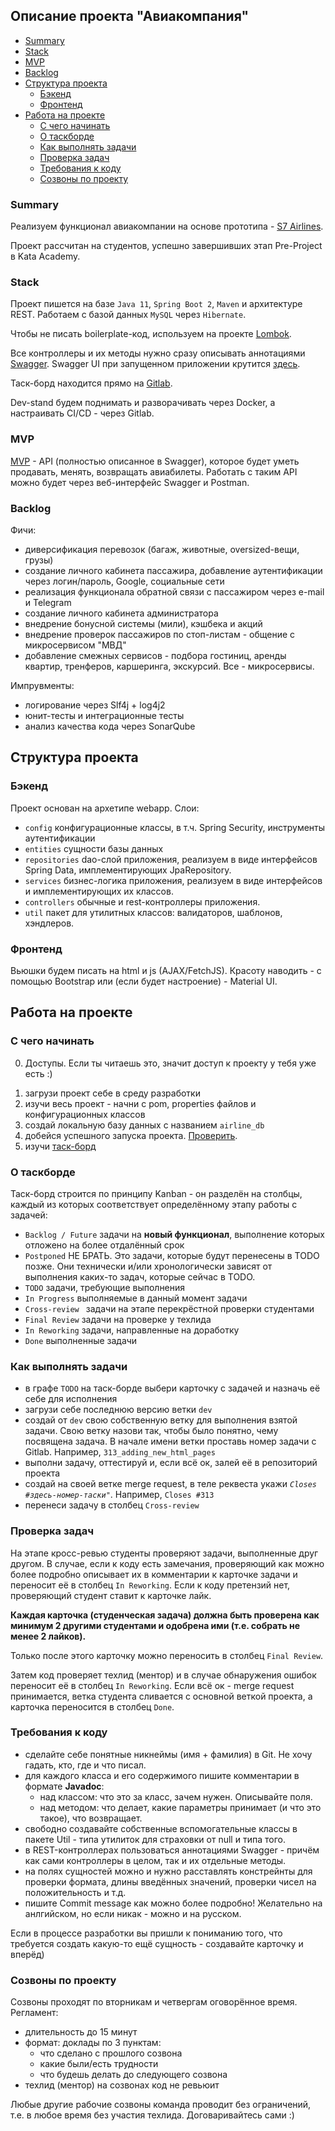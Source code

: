 <h2>Описание проекта "Авиакомпания"</h2>

- [Summary](#summary)
- [Stack](#stack)
- [MVP](#mvp)
- [Backlog](#backlog)
- [Структура проекта](#структура-проекта)
    - [Бэкенд](#бэкенд)
    - [Фронтенд](#фронтенд)
- [Работа на проекте](#работа-на-проекте)
    - [С чего начинать](#с-чего-начинать)
    - [О таскборде](#о-таскборде)
    - [Как выполнять задачи](#как-выполнять-задачи)
    - [Проверка задач](#проверка-задач)
    - [Требования к коду](#требования-к-коду)
    - [Созвоны по проекту](#созвоны-по-проекту)


### Summary

Реализуем функционал авиакомпании на основе прототипа - [S7 Airlines](https://s7.ru/ru).

Проект рассчитан на студентов, успешно завершивших этап Pre-Project в Kata Academy.

### Stack

Проект пишется на базе `Java 11`, `Spring Boot 2`, `Maven` и архитектуре REST. Работаем с базой данных `MySQL` через `Hibernate`.

Чтобы не писать boilerplate-код, используем на проекте [Lombok](https://projectlombok.org/features/all).

Все контроллеры и их методы нужно сразу описывать аннотациями [Swagger](https://docs.swagger.io/swagger-core/v1.5.0/apidocs/allclasses-noframe.html).
Swagger UI при запущенном приложении крутится [здесь](http://localhost:8888/swagger-ui.html).

Таск-борд находится прямо на [Gitlab](https://gitlab.com/devs_hub/airline_project/-/boards).

Dev-stand будем поднимать и разворачивать через Docker, а настраивать CI/CD - через Gitlab.

### MVP

[MVP](https://ru.wikipedia.org/wiki/%D0%9C%D0%B8%D0%BD%D0%B8%D0%BC%D0%B0%D0%BB%D1%8C%D0%BD%D0%BE_%D0%B6%D0%B8%D0%B7%D0%BD%D0%B5%D1%81%D0%BF%D0%BE%D1%81%D0%BE%D0%B1%D0%BD%D1%8B%D0%B9_%D0%BF%D1%80%D0%BE%D0%B4%D1%83%D0%BA%D1%82) - API (полностью описанное в Swagger), которое будет уметь продавать, менять, возвращать авиабилеты.
Работать с таким API можно будет через веб-интерфейс Swagger и Postman.

### Backlog

Фичи:
<ul>
<li>диверсификация перевозок (багаж, животные, oversized-вещи, грузы)</li>
<li>создание личного кабинета пассажира, добавление аутентификации через логин/пароль, Google, социальные сети</li>
<li>реализация функционала обратной связи с пассажиром через e-mail и Telegram</li>
<li>создание личного кабинета администратора</li>
<li>внедрение бонусной системы (мили), кэшбека и акций</li>
<li>внедрение проверок пассажиров по стоп-листам - общение с микросервисом "МВД"</li>
<li>добавление смежных сервисов - подбора гостиниц, аренды квартир, тренферов, каршеринга, экскурсий. Все - микросервисы.</li>
</ul>

Импрувменты:

<ul>
<li>логирование через Slf4j + log4j2</li>
<li>юнит-тесты и интеграционные тесты</li>
<li>анализ качества кода через SonarQube</li>
</ul>


## Структура проекта
### Бэкенд

Проект основан на архетипе webapp.
Слои:
<ul>
<li><code>config</code> конфигурационные классы, в т.ч. Spring Security, инструменты аутентификации</li>
<li><code>entities</code> сущности базы данных</li>
<li><code>repositories</code> dao-слой приложения, реализуем в виде интерфейсов Spring Data, имплементирующих JpaRepository.</li>
<li><code>services</code> бизнес-логика приложения, реализуем в виде интерфейсов и имплементирующих их классов.</li>
<li><code>controllers</code> обычные и rest-контроллеры приложения.</li>
<li><code>util</code> пакет для утилитных классов: валидаторов, шаблонов, хэндлеров.</li>
</ul>

### Фронтенд
Вьюшки будем писать на html и js (AJAX/FetchJS). Красоту наводить - с помощью Bootstrap или (если будет настроение) - Material UI.

## Работа на проекте
### С чего начинать

0. Доступы. Если ты читаешь это, значит доступ к проекту у тебя уже есть :)
<ol>
<li>загрузи проект себе в среду разработки</li>
<li>изучи весь проект - начни с pom, properties файлов и конфигурационных классов</li>
<li>создай локальную базу данных с названием <code>airline_db</code></li>
<li>добейся успешного запуска проекта. <a href="http://localhost:8888/"> Проверить</a>.</li>
<li>изучи <a href="https://gitlab.com/devs_hub/airline_project/-/boards">таск-борд</a>
</ol>

### О таскборде

Таск-борд строится по принципу Kanban - он разделён на столбцы, каждый из которых соответствует определённому этапу работы с задачей:
<ul>
<li><code>Backlog / Future</code> задачи на <b>новый функционал</b>, выполнение которых отложено на более отдалённый срок</li>
<li><code>Postponed</code> НЕ БРАТЬ. Это задачи, которые будут перенесены в TODO позже. Они технически и/или хронологически зависят от выполнения каких-то задач, которые сейчас в TODO.</li>
<li><code>TODO</code> задачи, требующие выполнения</li>
<li><code>In Progress</code> выполняемые в данный момент задачи</li>
<li><code>Cross-review </code> задачи на этапе перекрёстной проверки студентами</li>
<li><code>Final Review</code> задачи на проверке у техлида</li>
<li><code>In Reworking</code> задачи, направленные на доработку</li>
<li><code>Done</code> выполненные задачи</li>
</ul>


### Как выполнять задачи

<ul>
<li>в графе <code>TODO</code> на таск-борде выбери карточку с задачей и назначь её себе для исполнения</li>
<li>загрузи себе последнюю версию ветки <code>dev</code></li>
<li>создай от <code>dev</code> свою собственную ветку для выполнения взятой задачи. Свою ветку назови так, чтобы было понятно, чему посвящена задача. В начале имени ветки проставь номер задачи с Gitlab. Например, <code>313_adding_new_html_pages</code></li>
<li>выполни задачу, оттестируй и, если всё ок, залей её в репозиторий проекта</li>
<li>создай на своей ветке merge request, в теле реквеста укажи <code><i>Closes #здесь-номер-таски"</i></code>. Например, <code>Closes #313</code></li>
<li>перенеси задачу в столбец <code>Cross-review</code></li>
</ul>

### Проверка задач

На этапе кросс-ревью студенты проверяют задачи, выполненные друг другом.
В случае, если к коду есть замечания, проверяющий как можно более подробно описывает их в комментарии к карточке задачи и переносит её в столбец `In Reworking`.
Если к коду претензий нет, проверяющий студент ставит к карточке лайк.

**Каждая карточка (студенческая задача) должна быть проверена как минимум 2 другими студентами и одобрена ими (т.е. собрать не менее 2 лайков).**

Только после этого карточку можно переносить в столбец `Final Review`.

Затем код проверяет техлид (ментор) и в случае обнаружения ошибок переносит её в столбец `In Reworking`.
Если всё ок - merge request принимается, ветка студента сливается с основной веткой проекта, а карточка переносится в столбец `Done`.

### Требования к коду

- сделайте себе понятные никнеймы (имя + фамилия) в Git. Не хочу гадать, кто, где и что писал.
- для каждого класса и его содержимого пишите комментарии в формате <b>Javadoc</b>:
    - над классом: что это за класс, зачем нужен. Описывайте поля.
    - над методом: что делает, какие параметры принимает (и что это такое), что возвращает.
- свободно создавайте собственные вспомогательные классы в пакете Util - типа утилиток для страховки от null и типа того.
- в REST-контроллерах пользоваться аннотациями Swagger - причём как сами контроллеры в целом, так и их отдельные методы.
- на полях сущностей можно и нужно расставлять констрейнты для проверки формата, длины введённых значений, проверки чисел на положительность и т.д.
- пишите Commit message как можно более подробно! Желательно на анлгийском, но если никак - можно и на русском.

Если в процессе разработки вы пришли к пониманию того, что требуется создать какую-то ещё сущность - создавайте карточку и вперёд)

### Созвоны по проекту

Созвоны проходят по вторникам и четвергам оговорённое время.
Регламент:
- длительность до 15 минут
- формат: доклады по 3 пунктам:
    - что сделано с прошлого созвона
    - какие были/есть трудности
    - что будешь делать до следующего созвона
- техлид (ментор) на созвонах код не ревьюит

Любые другие рабочие созвоны команда проводит без ограничений, т.е. в любое время без участия техлида. 
Договаривайтесь сами :) 
